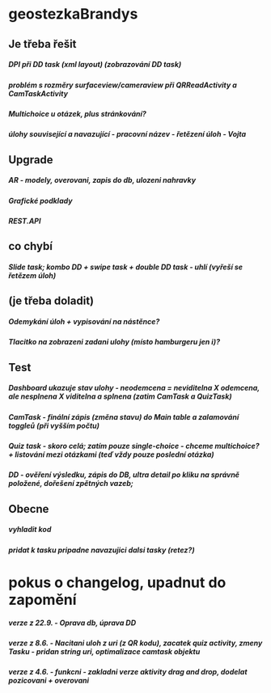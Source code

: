 # geostezkaBrandys

## Je třeba řešit
##### DPI při DD task (xml layout) (zobrazování DD task)
##### problém s rozměry surfaceview/cameraview při QRReadActivity a CamTaskActivity
##### Multichoice u otázek, plus stránkování?
##### úlohy související a navazující - pracovní název - řetězení úloh - Vojta

## Upgrade
##### AR - modely, overovani, zapis do db, ulozeni nahravky
##### Grafické podklady
##### REST.API

## co chybí
##### Slide task; kombo DD + swipe task + double DD task - uhlí (vyřeší se řetězem úloh)

## (je třeba doladit) 
##### Odemykání úloh + vypisování na nástěnce?
##### Tlacitko na zobrazeni zadani ulohy (místo hamburgeru jen i)?

## Test
##### Dashboard ukazuje stav ulohy - neodemcena = neviditelna X odemcena, ale nesplnena X viditelna a splnena (zatim CamTask a QuizTask)
##### CamTask -  finální zápis (změna stavu) do Main table a zalamování toggleů (při vyšším počtu)
##### Quiz task - skoro celá; zatím pouze single-choice - chceme multichoice? + listování mezi otázkami (teď vždy pouze poslední otázka)
##### DD - ověření výsledku, zápis do DB, ultra detail po kliku na správně položené, dořešení zpětných vazeb; 

## Obecne
##### vyhladit kod
##### pridat k tasku pripadne navazujici dalsi tasky (retez?)

# pokus o changelog, upadnut do zapomění
##### verze z 22.9. - Oprava db, úprava DD
##### verze z 8.6. -  Nacitani uloh z uri (z QR kodu), zacatek quiz activity, zmeny Tasku - pridan string uri, optimalizace camtask objektu
##### verze z 4.6. - funkcni - zakladni verze aktivity drag and drop, dodelat pozicovani + overovani


